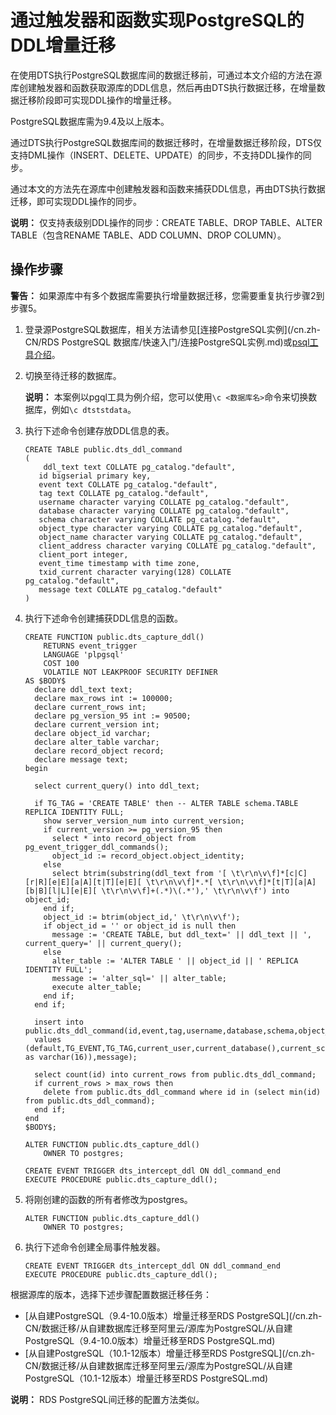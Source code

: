 # 通过触发器和函数实现PostgreSQL的DDL增量迁移

在使用DTS执行PostgreSQL数据库间的数据迁移前，可通过本文介绍的方法在源库创建触发器和函数获取源库的DDL信息，然后再由DTS执行数据迁移，在增量数据迁移阶段即可实现DDL操作的增量迁移。

PostgreSQL数据库需为9.4及以上版本。

通过DTS执行PostgreSQL数据库间的数据迁移时，在增量数据迁移阶段，DTS仅支持DML操作（INSERT、DELETE、UPDATE）的同步，不支持DDL操作的同步。

通过本文的方法先在源库中创建触发器和函数来捕获DDL信息，再由DTS执行数据迁移，即可实现DDL操作的同步。

**说明：** 仅支持表级别DDL操作的同步：CREATE TABLE、DROP TABLE、ALTER TABLE（包含RENAME TABLE、ADD COLUMN、DROP COLUMN）。

## 操作步骤

**警告：** 如果源库中有多个数据库需要执行增量数据迁移，您需要重复执行步骤2到步骤5。

1.  登录源PostgreSQL数据库，相关方法请参见[连接PostgreSQL实例](/cn.zh-CN/RDS PostgreSQL 数据库/快速入门/连接PostgreSQL实例.md)或[psql工具介绍](https://www.postgresql.org/docs/current/app-psql.html)。

2.  切换至待迁移的数据库。

    **说明：** 本案例以pgql工具为例介绍，您可以使用`\c <数据库名>`命令来切换数据库，例如`\c dtststdata`。

3.  执行下述命令创建存放DDL信息的表。

    ```
    CREATE TABLE public.dts_ddl_command
    (
        ddl_text text COLLATE pg_catalog."default",
       id bigserial primary key,
       event text COLLATE pg_catalog."default",
       tag text COLLATE pg_catalog."default",
       username character varying COLLATE pg_catalog."default",
       database character varying COLLATE pg_catalog."default",
       schema character varying COLLATE pg_catalog."default",
       object_type character varying COLLATE pg_catalog."default",
       object_name character varying COLLATE pg_catalog."default",
       client_address character varying COLLATE pg_catalog."default",
       client_port integer,
       event_time timestamp with time zone,
       txid_current character varying(128) COLLATE pg_catalog."default",
       message text COLLATE pg_catalog."default"
    )
    ```

4.  执行下述命令创建捕获DDL信息的函数。

    ```
    CREATE FUNCTION public.dts_capture_ddl()
        RETURNS event_trigger
        LANGUAGE 'plpgsql'
        COST 100
        VOLATILE NOT LEAKPROOF SECURITY DEFINER
    AS $BODY$
      declare ddl_text text;
      declare max_rows int := 100000;
      declare current_rows int;
      declare pg_version_95 int := 90500;
      declare current_version int;
      declare object_id varchar;
      declare alter_table varchar;
      declare record_object record;
      declare message text;
    begin
    
      select current_query() into ddl_text;
    
      if TG_TAG = 'CREATE TABLE' then -- ALTER TABLE schema.TABLE REPLICA IDENTITY FULL;
        show server_version_num into current_version;
        if current_version >= pg_version_95 then
          select * into record_object from pg_event_trigger_ddl_commands();
          object_id := record_object.object_identity;
        else
          select btrim(substring(ddl_text from '[ \t\r\n\v\f]*[c|C][r|R][e|E][a|A][t|T][e|E][ \t\r\n\v\f]*.*[ \t\r\n\v\f]*[t|T][a|A][b|B][l|L][e|E][ \t\r\n\v\f]+(.*)\(.*'),' \t\r\n\v\f') into object_id;
        end if;
        object_id := btrim(object_id,' \t\r\n\v\f');
        if object_id = '' or object_id is null then
          message := 'CREATE TABLE, but ddl_text=' || ddl_text || ', current_query=' || current_query();
        else
          alter_table := 'ALTER TABLE ' || object_id || ' REPLICA IDENTITY FULL';
          message := 'alter_sql=' || alter_table;
          execute alter_table;
        end if;
      end if;
    
      insert into public.dts_ddl_command(id,event,tag,username,database,schema,object_type,object_name,client_address,client_port,event_time,ddl_text,txid_current,message)
      values (default,TG_EVENT,TG_TAG,current_user,current_database(),current_schema,'','',inet_client_addr(),inet_client_port(),current_timestamp,ddl_text,cast(TXID_CURRENT() as varchar(16)),message);
    
      select count(id) into current_rows from public.dts_ddl_command;
      if current_rows > max_rows then
        delete from public.dts_ddl_command where id in (select min(id) from public.dts_ddl_command);
      end if;
    end
    $BODY$;
    
    ALTER FUNCTION public.dts_capture_ddl()
        OWNER TO postgres;
    
    CREATE EVENT TRIGGER dts_intercept_ddl ON ddl_command_end
    EXECUTE PROCEDURE public.dts_capture_ddl();
    ```

5.  将刚创建的函数的所有者修改为postgres。

    ```
    ALTER FUNCTION public.dts_capture_ddl()
        OWNER TO postgres;
    ```

6.  执行下述命令创建全局事件触发器。

    ```
    CREATE EVENT TRIGGER dts_intercept_ddl ON ddl_command_end
    EXECUTE PROCEDURE public.dts_capture_ddl();
    ```


根据源库的版本，选择下述步骤配置数据迁移任务：

-   [从自建PostgreSQL（9.4-10.0版本）增量迁移至RDS PostgreSQL](/cn.zh-CN/数据迁移/从自建数据库迁移至阿里云/源库为PostgreSQL/从自建PostgreSQL（9.4-10.0版本）增量迁移至RDS PostgreSQL.md)
-   [从自建PostgreSQL（10.1-12版本）增量迁移至RDS PostgreSQL](/cn.zh-CN/数据迁移/从自建数据库迁移至阿里云/源库为PostgreSQL/从自建PostgreSQL（10.1-12版本）增量迁移至RDS PostgreSQL.md)

**说明：** RDS PostgreSQL间迁移的配置方法类似。

